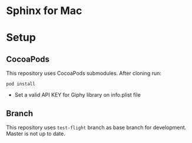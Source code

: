 # Sphinx for Mac

# Setup

## CocoaPods

This repository uses CocoaPods submodules. After cloning run:

```
pod install
```

- Set a valid API KEY for Giphy library on info.plist file

## Branch

This repository uses ```test-flight``` branch as base branch for development. Master is not up to date.

